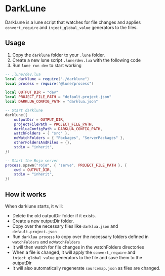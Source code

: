 # DarkLune

DarkLune is a lune script that watches for file changes and applies `convert_require` and `inject_global_value` generators to the files.

## Usage

1. Copy the `darklune` folder to your `.lune` folder.
2. Create a new lune script `.lune/dev.lua` with the following code
3. Run `lune run dev` to start working

```lua
-- .lune/dev.lua
local darklune = require("./darklune")
local process = require("@lune/process")

local OUTPUT_DIR = "dev"
local PROJECT_FILE_PATH = "default.project.json"
local DARKLUA_CONFIG_PATH = "darklua.json"

-- Start darklune
darklune({
    outputDir = OUTPUT_DIR,
    projectFilePath = PROJECT_FILE_PATH,
    darkluaConfigPath = DARKLUA_CONFIG_PATH,
    watchFolders = { "src" },
    noWatchFolders = { "Packages", "ServerPackages" },
    otherFoldersAndFiles = {},
    stdio = "inherit",
})

-- Start the Rojo server
process.spawn("rojo", { "serve", PROJECT_FILE_PATH }, {
    cwd = OUTPUT_DIR,
    stdio = "inherit",
})
```

## How it works

When darklune starts, it will:

- Delete the old outputDir folder if it exists.
- Create a new outputDir folder.
- Copy over the necessary files like `darklua.json` and `default.project.json`
- Run `darklua process` to copy over the necessary folders defined in `watchFolders` and `noWatchFolders`
- It will then watch for file changes in the watchFolders directories
- When a file is changed, it will apply the `convert_require` and `inject_global_value` generators to the file and save them to the outputDir
- It will also automatically regenerate `sourcemap.json` as files are changed.
